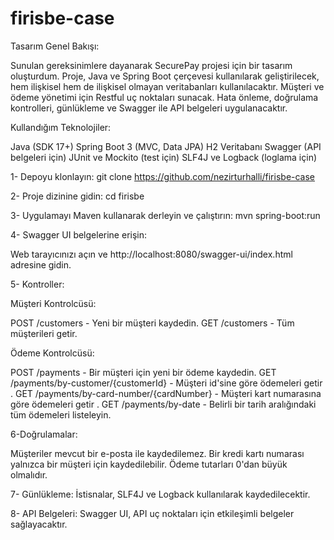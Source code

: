 # firisbe-case

Tasarım Genel Bakışı:

Sunulan gereksinimlere dayanarak SecurePay projesi için bir tasarım oluşturdum. Proje, Java ve Spring Boot çerçevesi kullanılarak geliştirilecek, hem ilişkisel hem de ilişkisel olmayan veritabanları kullanılacaktır. Müşteri ve ödeme yönetimi için Restful uç noktaları sunacak. Hata önleme, doğrulama kontrolleri, günlükleme ve Swagger ile API belgeleri uygulanacaktır.

Kullandığım Teknolojiler:

Java (SDK 17+)
Spring Boot 3 (MVC, Data JPA)
H2 Veritabanı 
Swagger (API belgeleri için)
JUnit ve Mockito (test için)
SLF4J ve Logback (loglama için)

1- Depoyu klonlayın: git clone https://github.com/nezirturhalli/firisbe-case

2- Proje dizinine gidin: cd firisbe

3- Uygulamayı Maven kullanarak derleyin ve çalıştırın: mvn spring-boot:run

4- Swagger UI belgelerine erişin:

Web tarayıcınızı açın ve http://localhost:8080/swagger-ui/index.html adresine gidin.

5- Kontroller:

Müşteri Kontrolcüsü:

POST /customers - Yeni bir müşteri kaydedin.
GET /customers - Tüm müşterileri getir.

Ödeme Kontrolcüsü:

POST /payments - Bir müşteri için yeni bir ödeme kaydedin.
GET /payments/by-customer/{customerId} - Müşteri id'sine göre ödemeleri getir .
GET /payments/by-card-number/{cardNumber} - Müşteri kart numarasına göre ödemeleri getir .
GET /payments/by-date - Belirli bir tarih aralığındaki tüm ödemeleri listeleyin.

6-Doğrulamalar:

Müşteriler mevcut bir e-posta ile kaydedilemez.
Bir kredi kartı numarası yalnızca bir müşteri için kaydedilebilir.
Ödeme tutarları 0'dan büyük olmalıdır.

7- Günlükleme:
İstisnalar, SLF4J ve Logback kullanılarak kaydedilecektir.

8- API Belgeleri:
Swagger UI, API uç noktaları için etkileşimli belgeler sağlayacaktır.

